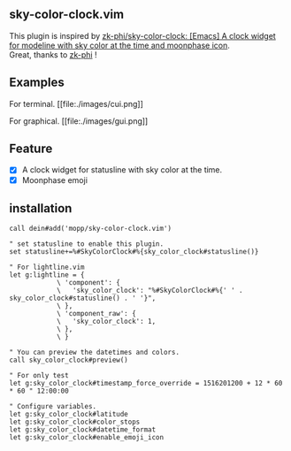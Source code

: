 ## sky-color-clock.vim
This plugin is inspired by [zk-phi/sky-color-clock: [Emacs] A clock widget for modeline with sky color at the time and moonphase icon](https://github.com/zk-phi/sky-color-clock).  
Great, thanks to [zk-phi](https://github.com/zk-phi) !

## Examples
For terminal.
[[file:./images/cui.png]]

For graphical.
[[file:./images/gui.png]]

## Feature
- [X] A clock widget for statusline with sky color at the time.
- [X] Moonphase emoji

## installation
```vim
call dein#add('mopp/sky-color-clock.vim')

" set statusline to enable this plugin.
set statusline+=%#SkyColorClock#%{sky_color_clock#statusline()}

" For lightline.vim
let g:lightline = {
            \ 'component': {
            \   'sky_color_clock': "%#SkyColorClock#%{' ' . sky_color_clock#statusline() . ' '}",
            \ },
            \ 'component_raw': {
            \   'sky_color_clock': 1,
            \ },
            \ }

" You can preview the datetimes and colors.
call sky_color_clock#preview()

" For only test
let g:sky_color_clock#timestamp_force_override = 1516201200 + 12 * 60 * 60 " 12:00:00

" Configure variables.
let g:sky_color_clock#latitude
let g:sky_color_clock#color_stops
let g:sky_color_clock#datetime_format
let g:sky_color_clock#enable_emoji_icon
```
